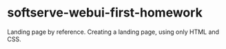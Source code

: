 # softserve-webui-first-homework
 Landing page by reference. Creating a landing page, using only HTML and CSS.
